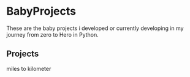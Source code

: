 # BabyProjects
These are the baby projects i developed or currently developing in my journey from zero to Hero in Python. 

## Projects
miles to kilometer
